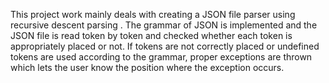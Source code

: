 This project work mainly deals with creating a JSON file parser using recursive descent parsing . The grammar of JSON is implemented and the JSON file is read token by token and checked whether each token is appropriately placed or not. If tokens are not correctly placed or undefined tokens are used according to the grammar, proper exceptions are thrown which lets the user know the position where the exception occurs.
